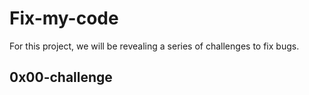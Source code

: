 # Fix-my-code

For this project, we will be revealing a series of challenges to fix bugs.

## 0x00-challenge
